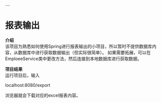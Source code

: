....
# 报表输出
**介绍**<br>
该项目为熟悉如何使用Spring进行报表输出的小项目，所以暂时不提供数据库内容，从数据库中进行获取数据输出（但实际很简单）。
如果需要拓展，可以在EmploeeService类中更改方法，然后连接到本地数据库进行获取数据。

**项目结果**<br>
运行项目后，输入

localhost:8080/export

浏览器就会下载对应的excel报表内容。

